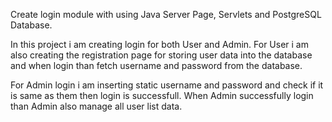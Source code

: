 Create login module with using Java Server Page, Servlets and PostgreSQL Database.

  In this project i am creating login for both User and Admin. For User i am also creating the registration page for 
  storing user data into the database and when login than fetch username and password from the database.
  
  For Admin login i am inserting static username and password and check if it is same as them then login is successfull.
  When Admin successfully login than Admin also manage all user list data.
